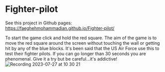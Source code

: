 # Fighter-pilot
See this project in Github pages:
https://faeghehmohammadian.github.io/Fighter-pilot/

To start the game click and hold the red square. The aim of the game is to move the red square around the screen without touching the wall or getting hit  by any of the blue blocks.
It's been said that the US Air Force use this to test their fighter pilots. 
If you can go longer than 30 seconds you are phenomenal.
Give it a try but be careful...it's addictive!
![Recording 2023-07-27 at 10 30 21](https://github.com/faeghehmohammadian/Fighter-pilot/assets/59620602/f1005bd4-1fea-42e2-9703-bff4777cee05)

